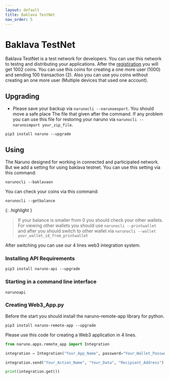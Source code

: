 ```yaml
---
layout: default
title: Baklava TestNet
nav_order: 5
---
```


# Baklava TestNet

Baklava TestNet is a test network for developers. You can use this network to testng and distributing your applications. After the [registiration](https://naruno.org/baklava-testnet/) you will get 1002 coins. You can use this coins for creating a one more user (1000) and sending 100 transaction (2). Also you can use you coins without creating an one more user (Multiple devices that used one account).

## Upgrading
* Please save your backup via `narunocli --narunoexport`. You should move a safe place The file that given after the command. If any problem you can use this file for restoring your naruno via `narunocli --narunoimport your_zip_file`.

```console
pip3 install naruno --upgrade
```

## Using

The Naruno designed for working in connected and participated network. But we add a setting for using baklava testnet. You can use this setting via this command:

```console
narunocli --baklavaon
```

You can check your coins via this command:

```console
narunocli --getbalance
```

{: .highlight }

> If your balance is smaller from 0 you should check your other wallets. For viewing other wallets you should use `narunocli --printwallet` and after you should switch to other wallet via `narunocli --wallet your_wallet_id_from_printwallet`

After switching you can use our 4 lines web3 integration system.

### Installing API Requirements

```console
pip3 install naruno-api --upgrade
```

### Starting in a command line interface

```console
narunoapi
```

### Creating Web3_App.py

Before the start you should install the naruno-remote-app library for python.

```console
pip3 install naruno-remote-app --upgrade
```

Please use this code for creating a Web3 application in 4 lines.

```python
from naruno.apps.remote_app import Integration

integration = Integration("Your_App_Name", password="Your_Wallet_Password", host="localhost")

integration.send("Your_Action_Name", "Your_Data", "Recipient_Address")

print(integration.get())
```
